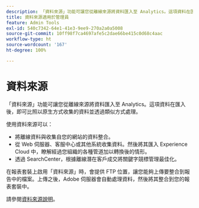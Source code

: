 ```yaml
---
description: 「資料來源」功能可讓您從離線來源將資料匯入至 Analytics。這項資料在匯入後，即可比照以原生方式收集的資料並透過類似方式處理。
title: 資料來源適用於管理員
feature: Admin Tools
exl-id: 540c7342-64e1-41e3-9ee9-270a2a0a5008
source-git-commit: 10ff98f7ca4697afe5c2dae66be415c0d68c4aac
workflow-type: ht
source-wordcount: '167'
ht-degree: 100%

---
```


# 資料來源

「資料來源」功能可讓您從離線來源將資料匯入至 Analytics。這項資料在匯入後，即可比照以原生方式收集的資料並透過類似方式處理。

使用資料來源可以：

* 將離線資料與收集自您的網站的資料整合。
* 從 Web 伺服器、客服中心或其他系統收集資料。然後將其匯入 Experience Cloud 中，瞭解經過您組織的各種管道加以轉換後的情形。
* 透過 SearchCenter，根據離線潛在客戶成交將關鍵字競標管理最佳化。

在報表套裝上啟用「資料來源」時，會提供 FTP 位置，讓您能夠上傳要整合到報告中的檔案。上傳之後，Adobe 伺服器會自動處理資料，然後將其整合到您的報表套裝中。

請參閱[資料來源說明](https://experienceleague.adobe.com/docs/analytics/import/data-sources/datasrc-home.html)。
